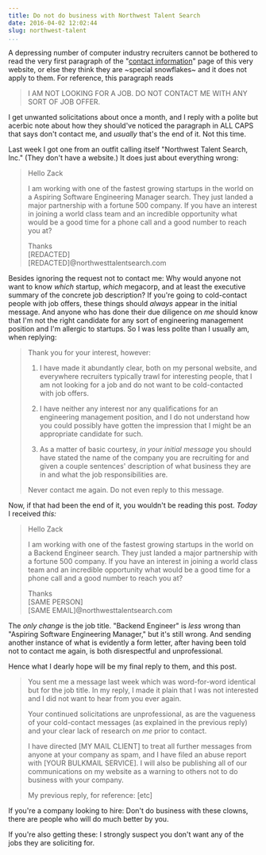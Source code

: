 ```yaml
---
title: Do not do business with Northwest Talent Search
date: 2016-04-02 12:02:44
slug: northwest-talent
...
```


A depressing number of computer industry recruiters cannot be bothered
to read the very first paragraph of the "[contact information](/contact/)"
page of this very website, or else they think they are ~special snowflakes~
and it does not apply to them.  For reference, this paragraph reads

> I AM NOT LOOKING FOR A JOB. DO NOT CONTACT ME WITH ANY SORT OF JOB OFFER.

I get unwanted solicitations about once a month, and I reply with a
polite but acerbic note about how they should've noticed the paragraph
in ALL CAPS that says don't contact me, and _usually_ that's the end
of it.  Not this time.

<!--more-->

Last week I got one from an outfit calling itself "Northwest Talent
Search, Inc."  (They don't have a website.)  It does just about
everything wrong:

> Hello Zack
>
> I am working with one of the fastest growing startups in
> the world on a Aspiring Software Engineering Manager search. They
> just landed a major partnership with a fortune 500 company. If you
> have an interest in joining a world class team and an incredible
> opportunity what would be a good time for a phone call and a good
> number to reach you at?
>
> Thanks<br>
> [REDACTED]<br>
> [REDACTED]@northwesttalentsearch.com

Besides ignoring the request not to contact me: Why would anyone not
want to know _which_ startup, _which_ megacorp, and at least the
executive summary of the concrete job description?  If you're going to
cold-contact people with job offers, these things should _always_
appear in the initial message.  And anyone who has done their due
diligence on _me_ should know that I'm not the right candidate for any
sort of engineering management position and I'm allergic to startups.
So I was less polite than I usually am, when replying:

> Thank you for your interest, however:
>
> 1) I have made it abundantly clear, both on my personal website, and
> everywhere recruiters typically trawl for interesting people, that I
> am not looking for a job and do not want to be cold-contacted with
> job offers.
>
> 2) I have neither any interest nor any qualifications for an
> engineering management position, and I do not understand how you
> could possibly have gotten the impression that I might be an
> appropriate candidate for such.
>
> 3) As a matter of basic courtesy, *in your initial message* you
> should have stated the name of the company you are recruiting for
> and given a couple sentences' description of what business they are
> in and what the job responsibilities are.
>
> Never contact me again. Do not even reply to this message.

Now, if that had been the end of it, you wouldn't be reading this post.
_Today_ I received _this:_

> Hello Zack
>
> I am working with one of the fastest growing startups in the world on
> a Backend Engineer search. They just landed a major partnership with a
> fortune 500 company. If you have an interest in joining a world class
> team and an incredible opportunity what would be a good time for a
> phone call and a good number to reach you at?
>
> Thanks<br>
> [SAME PERSON]<br>
> [SAME EMAIL]@northwesttalentsearch.com

The _only change_ is the job title.  "Backend Engineer" is _less_
wrong than "Aspiring Software Engineering Manager," but it's still
wrong.  And sending another instance of what is evidently a form
letter, after having been told not to contact me again, is both
disrespectful and unprofessional.

Hence what I dearly hope will be my final reply to them, and this post.

> You sent me a message last week which was word-for-word identical but
> for the job title.  In my reply, I made it plain that I was not
> interested and I did not want to hear from you ever again.
>
> Your continued solicitations are unprofessional, as are the vagueness
> of your cold-contact messages (as explained in the previous reply) and
> your clear lack of research on _me_ prior to contact.
>
> I have directed [MY MAIL CLIENT] to treat all further messages from
> anyone at your company as spam, and I have filed an abuse report
> with [YOUR BULKMAIL SERVICE].  I will also be publishing all of our
> communications on my website as a warning to others not to do
> business with your company.
>
> My previous reply, for reference: [etc]

If you're a company looking to hire: Don't do business with these
clowns, there are people who will do much better by you.

If you're also getting these: I strongly suspect you don't want any of
the jobs they are soliciting for.
